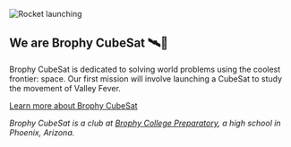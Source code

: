 ![Rocket launching](https://images.unsplash.com/photo-1614728263952-84ea256f9679?ixlib=rb-4.0.3&ixid=M3wxMjA3fDB8MHxwaG90by1wYWdlfHx8fGVufDB8fHx8fA%3D%3D&auto=format&fit=crop&w=500&q=80)

## We are Brophy CubeSat 🛰️🚀

Brophy CubeSat is dedicated to solving world problems using the coolest frontier: space. Our first mission will involve launching a CubeSat to study the movement of Valley Fever.

[Learn more about Brophy CubeSat](https://sites.google.com/brophybroncos.org/brophycubesat/home?authuser=1)

*Brophy CubeSat is a club at [Brophy College Preparatory](https://brophyprep.org), a high school in Phoenix, Arizona.*

<!--

**Here are some ideas to get you started:**

🙋‍♀️ A short introduction - what is your organization all about?
🌈 Contribution guidelines - how can the community get involved?
👩‍💻 Useful resources - where can the community find your docs? Is there anything else the community should know?
🍿 Fun facts - what does your team eat for breakfast?
🧙 Remember, you can do mighty things with the power of [Markdown](https://docs.github.com/github/writing-on-github/getting-started-with-writing-and-formatting-on-github/basic-writing-and-formatting-syntax)
-->
